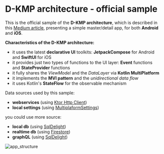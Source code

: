 # D-KMP architecture - official sample

This is the official sample of the **D-KMP architecture**, which is described in this [Medium article](https://danielebaroncelli.medium.com/the-future-of-apps-declarative-uis-with-kotlin-multiplatform-d-kmp-part-1-3-c0e1530a5343), presenting a simple master/detail app, for both **Android** and **iOS**.

**Characteristics of the D-KMP architecture:**

- it uses the latest **declarative UI** toolkits: **JetpackCompose** for Android and **SwiftUI** for iOS
- it provides just two types of functions to the UI layer: **Event** functions and **StateProvider** functions
- it fully shares the *ViewModel* and the *DataLayer* via **Kotlin MultiPlatform**
- it implements the **MVI pattern** and the *unidirectional data flow*
- it uses Kotlin's **StateFlow** for the observable mechanism

Data sources used by this sample:
- **webservices** (using [Ktor Http Client](https://ktor.io/docs/client.html))
- **local settings** (using [MultiplaformSettings](https://github.com/russhwolf/multiplatform-settings))

you could use more source:
- **local db** (using [SqlDelight](https://github.com/cashapp/sqldelight))
- **realtime db** (using [Firestore](https://github.com/GitLiveApp/firebase-kotlin-sdk))
- **graphQL** (using [SqlDelight](https://github.com/apollographql/apollo-android))

![app_structure](https://user-images.githubusercontent.com/5320104/111846880-04e82b00-8908-11eb-983b-133387d0fb6a.png)


